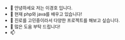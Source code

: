 - 👋 안녕하세요 저는 이경호 입니다.
- 👀 현재 php와 java를 배우고 있습니다!
- 🌱 진로를 고민중이라서 다양한 프로젝트를 해보고 싶습니다.
- 💞️ 많은 도움 부탁 드립니다!
- 📫 

<!---
2gang/2gang is a ✨ special ✨ repository because its `README.md` (this file) appears on your GitHub profile.
You can click the Preview link to take a look at your changes.
--->
